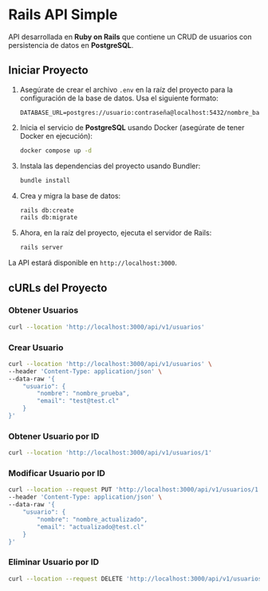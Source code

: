 # Rails API Simple

API desarrollada en **Ruby on Rails** que contiene un CRUD de usuarios con persistencia de datos en **PostgreSQL**.

## Iniciar Proyecto

1. Asegúrate de crear el archivo `.env` en la raíz del proyecto para la configuración de la base de datos. Usa el siguiente formato:

    ```plaintext
    DATABASE_URL=postgres://usuario:contraseña@localhost:5432/nombre_base_datos
    ```

2. Inicia el servicio de **PostgreSQL** usando Docker (asegúrate de tener Docker en ejecución):

    ```bash
    docker compose up -d
    ```

3. Instala las dependencias del proyecto usando Bundler:

    ```bash
    bundle install
    ```

4. Crea y migra la base de datos:

    ```bash
    rails db:create
    rails db:migrate
    ```

5. Ahora, en la raíz del proyecto, ejecuta el servidor de Rails:

    ```bash
    rails server
    ```

La API estará disponible en `http://localhost:3000`.

## cURLs del Proyecto

### Obtener Usuarios
```bash
curl --location 'http://localhost:3000/api/v1/usuarios'
```

### Crear Usuario
```bash
curl --location 'http://localhost:3000/api/v1/usuarios' \
--header 'Content-Type: application/json' \
--data-raw '{
    "usuario": {
        "nombre": "nombre_prueba",
        "email": "test@test.cl"
    }
}'
```

### Obtener Usuario por ID
```bash
curl --location 'http://localhost:3000/api/v1/usuarios/1'
```

### Modificar Usuario por ID
```bash
curl --location --request PUT 'http://localhost:3000/api/v1/usuarios/1' \
--header 'Content-Type: application/json' \
--data-raw '{
    "usuario": {
        "nombre": "nombre_actualizado",
        "email": "actualizado@test.cl"
    }
}'
```

### Eliminar Usuario por ID
```bash
curl --location --request DELETE 'http://localhost:3000/api/v1/usuarios/1'
```
